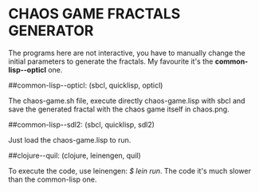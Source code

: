 # CHAOS GAME FRACTALS GENERATOR

The programs here are not interactive, you have to manually change the initial parameters to generate the fractals.
My favourite it's the **common-lisp--opticl** one.


##common-lisp--opticl: (sbcl, quicklisp, opticl)

The chaos-game.sh file, execute directly chaos-game.lisp with sbcl and save the generated fractal with the chaos game itself in chaos.png.


##common-lisp--sdl2: (sbcl, quicklisp, sdl2)

Just load the chaos-game.lisp to run.


##clojure--quil: (clojure, leinengen, quil)

To execute the code, use leinengen: *$ lein run*.
The code it's much slower than the common-lisp one.
